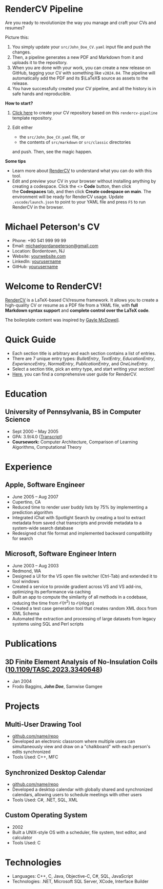 <!-- Remove below in src/markdown/Header.j2.md not in README.md -->

# RenderCV Pipeline

Are you ready to revolutionize the way you manage and craft your CVs and resumes?

Picture this:

1.  You simply update your `src/John_Doe_CV.yaml` input file and push the changes.
2.  Then, a pipeline generates a new PDF and Markdown from it and uploads it to the repository.
3.  When you are done with your work, you can create a new release on GitHub, tagging your CV with something like `v2024.04`. The pipeline will automatically add the PDF and its $\LaTeX$ source as assets to the release.
4.  You have successfully created your CV pipeline, and all the history is in safe hands and reproducible.

**How to start?**

1.  [Click here](https://github.com/new?template_name=rendercv-pipeline&template_owner=sinaatalay) to create your CV repository based on this `rendercv-pipeline` template repository.
2.  Edit either
    -  the `src/John_Doe_CV.yaml` file, or
    -  the contents of `src/markdown` or `src/classic` directories
    
    and push. Then, see the magic happen.

**Some tips**

-  Learn more about [RenderCV](https://github.com/sinaatalay/rendercv) to understand what you can do with this tool.
-  Edit and preview your CV in your browser without installing anything by creating a codespace. Click the <> **Code** button, then click the **Codespaces** tab, and then click **Create codespace on main**. The environment will be ready for RenderCV usage. Update `.vscode/launch.json` to point to your YAML file and press `F5` to run RenderCV in the browser.

<!-- Remove above in src/markdown/Header.j2.md not in README.md -->
# Michael Peterson's CV

- Phone: +90 541 999 99 99
- Email: [michaelgordanpeterson@gmail.com](mailto:michaelgordanpeterson@gmail.com)
- Location: Bordentown, NJ
- Website: [yourwebsite.com](https://yourwebsite.com/)
- LinkedIn: [yourusername](https://linkedin.com/in/yourusername)
- GitHub: [yourusername](https://github.com/yourusername)


# Welcome to RenderCV!

[RenderCV](https://github.com/sinaatalay/rendercv) is a LaTeX-based CV/resume framework. It allows you to create a high-quality CV or resume as a PDF file from a YAML file, with **full Markdown syntax support** and **complete control over the LaTeX code**.

The boilerplate content was inspired by [Gayle McDowell](https://github.com/dnl-blkv/mcdowell-cv).

# Quick Guide

- Each section title is arbitrary and each section contains a list of entries.
- There are 7 unique entry types: *BulletEntry*, *TextEntry*, *EducationEntry*, *ExperienceEntry*, *NormalEntry*, *PublicationEntry*, and *OneLineEntry*.
- Select a section title, pick an entry type, and start writing your section!
- [Here](https://docs.rendercv.com/user_guide/), you can find a comprehensive user guide for RenderCV.
# Education

## University of Pennsylvania, BS in Computer Science

- Sept 2000 – May 2005
- GPA: 3.9/4.0 ([Transcript](https://example.com))
- **Coursework:** Computer Architecture, Comparison of Learning Algorithms, Computational Theory

# Experience

## Apple, Software Engineer

- June 2005 – Aug 2007
- Cupertino, CA
- Reduced time to render user buddy lists by 75% by implementing a prediction algorithm
- Integrated iChat with Spotlight Search by creating a tool to extract metadata from saved chat transcripts and provide metadata to a system-wide search database
- Redesigned chat file format and implemented backward compatibility for search

## Microsoft, Software Engineer Intern

- June 2003 – Aug 2003
- Redmond, WA
- Designed a UI for the VS open file switcher (Ctrl-Tab) and extended it to tool windows
- Created a service to provide gradient across VS and VS add-ins, optimizing its performance via caching
- Built an app to compute the similarity of all methods in a codebase, reducing the time from $\mathcal{O}(n^2)$ to $\mathcal{O}(n \log n)$
- Created a test case generation tool that creates random XML docs from XML Schema
- Automated the extraction and processing of large datasets from legacy systems using SQL and Perl scripts

# Publications

## 3D Finite Element Analysis of No-Insulation Coils ([10.1109/TASC.2023.3340648](https://doi.org/10.1109/TASC.2023.3340648))
- Jan 2004
- Frodo Baggins, ***John Doe***, Samwise Gamgee

# Projects

## Multi-User Drawing Tool

- [github.com/name/repo](https://github.com/sinaatalay/rendercv)
- Developed an electronic classroom where multiple users can simultaneously view and draw on a "chalkboard" with each person's edits synchronized
- Tools Used: C++, MFC

## Synchronized Desktop Calendar

- [github.com/name/repo](https://github.com/sinaatalay/rendercv)
- Developed a desktop calendar with globally shared and synchronized calendars, allowing users to schedule meetings with other users
- Tools Used: C#, .NET, SQL, XML

## Custom Operating System

- 2002
- Built a UNIX-style OS with a scheduler, file system, text editor, and calculator
- Tools Used: C

# Technologies

- Languages: C++, C, Java, Objective-C, C#, SQL, JavaScript
- Technologies: .NET, Microsoft SQL Server, XCode, Interface Builder
